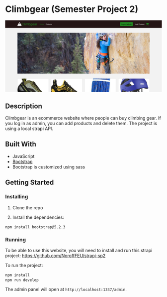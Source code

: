 # Climbgear (Semester Project 2)

![image](https://github.com/mikaelrev/semester-project2/blob/main/semester-project-2.png?raw=true)

## Description

Climbgear is an ecommerce website where people can buy climbing gear. If you log in as admin, you can add products and delete them. The project is using a local strapi API.

## Built With

- JavaScript
- [Bootstrap](https://getbootstrap.com)
- Bootstrap is customized using sass

## Getting Started

### Installing

1. Clone the repo

2. Install the dependencies:

```
npm install bootstrap@5.2.3
```

### Running

To be able to use this website, you will need to install and run this strapi project: https://github.com/NoroffFEU/strapi-sp2

To run the project:

```
npm install
npm run develop
```

The admin panel will open at `http://localhost:1337/admin`.
